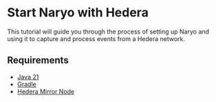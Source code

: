 # Start Naryo with Hedera

This tutorial will guide you through the process of setting up Naryo and using it to capture and process events from a
Hedera network.

## Requirements

- [Java 21](https://www.oracle.com/java/technologies/javase/jdk21-archive-downloads.html)
- [Gradle](https://gradle.org/install/)
- [Hedera Mirror Node](https://github.com/hedera-mirror-node/hedera-mirror-node)

